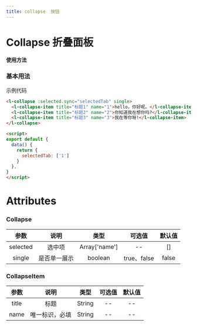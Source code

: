 ```yaml
---
title: collapse  按钮
---
```

# Collapse 折叠面板

**使用方法**

### 基本用法

<ClientOnly>
<CollaspeDemo></CollaspeDemo>
</ClientOnly>



 示例代码

```html
<l-collapse :selected.sync="selectedTab" single>
  <l-collapse-item title="标题1" name="1">hello，你好呢。</l-collapse-item>
  <l-collapse-item title="标题2" name="2">你知道我在想你吗?</l-collapse-item>
  <l-collapse-item title="标题3" name="3">我在等你呀!</l-collapse-item>
</l-collapse>

<script>
export default {
  data() {
    return {
      selectedTab: ['1']
    }
  },
}
</script>
```

# Attributes

### Collapse 
|参数| 说明 |  类型  | 可选值 | 默认值 |
| :-------------: |:-------------:| :-----:|:-----:|:-----:|
|selected| 选中项 | Array['name'] |--|[]|
| single | 是否单一展示 |    boolean | true、false|false|

### CollapseItem
|参数| 说明 |  类型  | 可选值 | 默认值 |
| :-------------: |:-------------:| :-----:|:-----:|:-----:|
|title| 标题 | String |--|--|
| name | 唯一标识，必填 |    String |-- |--|
